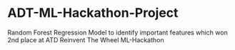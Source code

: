 # ADT-ML-Hackathon-Project
Random Forest Regression Model to identify important features which won 2nd place at ATD Reinvent The Wheel ML-Hackathon
